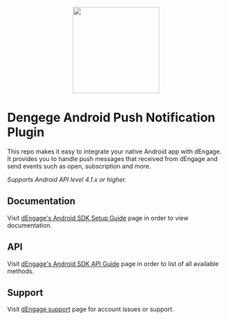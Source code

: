<p align="center"> 
    <img width="200" src="https://user-images.githubusercontent.com/57666388/70908801-2da2b600-201d-11ea-969e-09af69e9fc7a.png">
</p>

# Dengege Android Push Notification Plugin
This repo makes it easy to integrate your native Android app with dEngage. It provides you to handle push messages that received from dEngage and send events such as open, subscription and more.
 
*Supports Android API level 4.1.x or higher.*

## Documentation
Visit [dEngage's Android SDK Setup Guide](https://docs.dengage.com/push-sdk/android) page in order to view documentation.

## API
Visit [dEngage's Android SDK API Guide](https://docs.dengage.com/push-sdk/android)  page in order to list of all available methods.

## Support
Visit [dEngage support](https://dengage.com) page for account issues or support.
